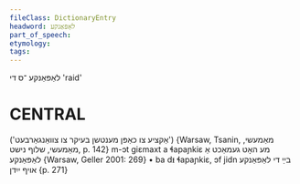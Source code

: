 ```yaml
---
fileClass: DictionaryEntry
headword: לאַפּאַנקע
part_of_speech: 
etymology: 
tags: 
---
```

לאַפּאַנקע
־ס
די
'raid'

CENTRAL
========

('אַקציע צו כאַפּן מענטשן בעיקר צו צוואַנגאַרבעט')
{Warsaw, Tsanin, מאַמעשי, מאַמעשי, שלוף נישט, p. 142}
m-ɔt giɛmaxt a ɬapaɲkiɛ מע האָט געמאַכט אַ לאַפּאַנקע {Warsaw, Geller 2001: 269}
	•	ba dᵻ ɬapaɲkiɛ, ɔf jidn בײַ די לאַפּאַנקע אויף ייִדן {p. 271}